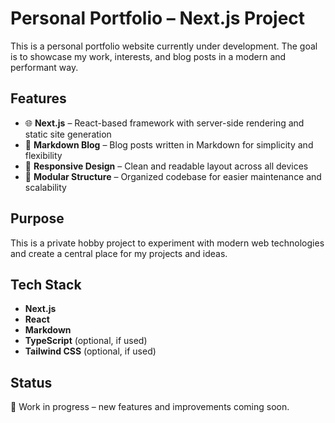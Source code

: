 # Personal Portfolio – Next.js Project

This is a personal portfolio website currently under development. The goal is to showcase my work, interests, and blog posts in a modern and performant way.

## Features

- 🌐 **Next.js** – React-based framework with server-side rendering and static site generation
- 📝 **Markdown Blog** – Blog posts written in Markdown for simplicity and flexibility
- 🎨 **Responsive Design** – Clean and readable layout across all devices
- 📁 **Modular Structure** – Organized codebase for easier maintenance and scalability

## Purpose

This is a private hobby project to experiment with modern web technologies and create a central place for my projects and ideas.

## Tech Stack

- **Next.js**
- **React**
- **Markdown**
- **TypeScript** (optional, if used)
- **Tailwind CSS** (optional, if used)

## Status

🚧 Work in progress – new features and improvements coming soon.

